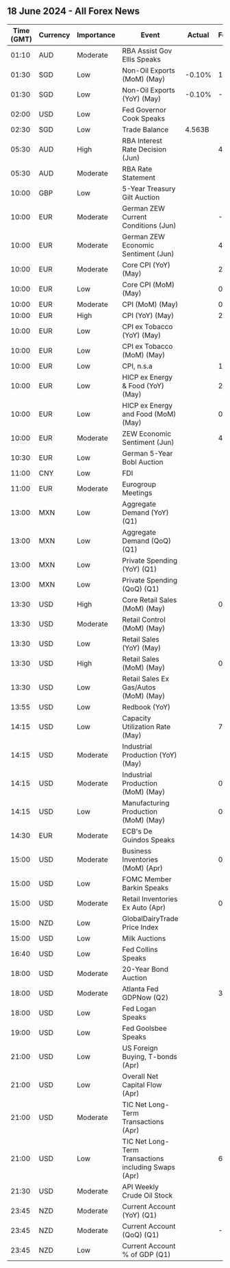 ## 18 June 2024 - All Forex News

| Time (GMT) | Currency | Importance | Event | Actual | Forecast | Previous |
|------|----------|------------|-------|--------|----------|----------|
| 01:10 | AUD | Moderate | RBA Assist Gov Ellis Speaks |  |  |  |
| 01:30 | SGD | Low | Non-Oil Exports (MoM) (May) | -0.10% | 1.70% | 7.30% |
| 01:30 | SGD | Low | Non-Oil Exports (YoY) (May) | -0.10% | -0.90% | -9.60% |
| 02:00 | USD | Low | Fed Governor Cook Speaks |  |  |  |
| 02:30 | SGD | Low | Trade Balance | 4.563B |  | 4.516B |
| 05:30 | AUD | High | RBA Interest Rate Decision (Jun) |  | 4.35% | 4.35% |
| 05:30 | AUD | Moderate | RBA Rate Statement |  |  |  |
| 10:00 | GBP | Low | 5-Year Treasury Gilt Auction |  |  | 4.199% |
| 10:00 | EUR | Moderate | German ZEW Current Conditions (Jun) |  | -65.0 | -72.3 |
| 10:00 | EUR | Moderate | German ZEW Economic Sentiment (Jun) |  | 49.6 | 47.1 |
| 10:00 | EUR | Moderate | Core CPI (YoY) (May) |  | 2.9% | 2.7% |
| 10:00 | EUR | Low | Core CPI (MoM) (May) |  | 0.4% | 0.7% |
| 10:00 | EUR | Moderate | CPI (MoM) (May) |  | 0.2% | 0.6% |
| 10:00 | EUR | High | CPI (YoY) (May) |  | 2.6% | 2.4% |
| 10:00 | EUR | Low | CPI ex Tobacco (YoY) (May) |  |  | 2.3% |
| 10:00 | EUR | Low | CPI ex Tobacco (MoM) (May) |  |  | 0.6% |
| 10:00 | EUR | Low | CPI, n.s.a |  | 126.32 | 126.04 |
| 10:00 | EUR | Low | HICP ex Energy & Food (YoY) (May) |  | 2.9% | 2.8% |
| 10:00 | EUR | Low | HICP ex Energy and Food (MoM) (May) |  | 0.4% | 0.6% |
| 10:00 | EUR | Moderate | ZEW Economic Sentiment (Jun) |  | 47.8 | 47.0 |
| 10:30 | EUR | Low | German 5-Year Bobl Auction |  |  | 2.560% |
| 11:00 | CNY | Low | FDI |  |  | -27.90% |
| 11:00 | EUR | Moderate | Eurogroup Meetings |  |  |  |
| 13:00 | MXN | Low | Aggregate Demand (YoY) (Q1) |  |  | 2.60% |
| 13:00 | MXN | Low | Aggregate Demand (QoQ) (Q1) |  |  | 0.30% |
| 13:00 | MXN | Low | Private Spending (YoY) (Q1) |  |  | 5.10% |
| 13:00 | MXN | Low | Private Spending (QoQ) (Q1) |  |  | 0.90% |
| 13:30 | USD | High | Core Retail Sales (MoM) (May) |  | 0.2% | 0.2% |
| 13:30 | USD | Moderate | Retail Control (MoM) (May) |  |  | -0.3% |
| 13:30 | USD | Low | Retail Sales (YoY) (May) |  |  | 3.04% |
| 13:30 | USD | High | Retail Sales (MoM) (May) |  | 0.3% | 0.0% |
| 13:30 | USD | Low | Retail Sales Ex Gas/Autos (MoM) (May) |  |  | -0.1% |
| 13:55 | USD | Low | Redbook (YoY) |  |  | 5.5% |
| 14:15 | USD | Low | Capacity Utilization Rate (May) |  | 78.6% | 78.4% |
| 14:15 | USD | Moderate | Industrial Production (YoY) (May) |  |  | -0.38% |
| 14:15 | USD | Moderate | Industrial Production (MoM) (May) |  | 0.3% | 0.0% |
| 14:15 | USD | Low | Manufacturing Production (MoM) (May) |  | 0.3% | -0.3% |
| 14:30 | EUR | Moderate | ECB's De Guindos Speaks |  |  |  |
| 15:00 | USD | Moderate | Business Inventories (MoM) (Apr) |  | 0.3% | -0.1% |
| 15:00 | USD | Low | FOMC Member Barkin Speaks |  |  |  |
| 15:00 | USD | Moderate | Retail Inventories Ex Auto (Apr) |  | 0.3% | -0.2% |
| 15:00 | NZD | Low | GlobalDairyTrade Price Index |  |  | 1.7% |
| 15:00 | USD | Low | Milk Auctions |  |  | 3,824.0 |
| 16:40 | USD | Low | Fed Collins Speaks |  |  |  |
| 18:00 | USD | Moderate | 20-Year Bond Auction |  |  | 4.635% |
| 18:00 | USD | Moderate | Atlanta Fed GDPNow (Q2) |  | 3.1% | 3.1% |
| 18:00 | USD | Low | Fed Logan Speaks |  |  |  |
| 19:00 | USD | Low | Fed Goolsbee Speaks |  |  |  |
| 21:00 | USD | Low | US Foreign Buying, T-bonds (Apr) |  |  | 42.20B |
| 21:00 | USD | Low | Overall Net Capital Flow (Apr) |  |  | 102.10B |
| 21:00 | USD | Moderate | TIC Net Long-Term Transactions (Apr) |  |  | 100.5B |
| 21:00 | USD | Low | TIC Net Long-Term Transactions including Swaps (Apr) |  | 69.30B | 100.50B |
| 21:30 | USD | Moderate | API Weekly Crude Oil Stock |  |  | -2.428M |
| 23:45 | NZD | Moderate | Current Account (YoY) (Q1) |  |  | -27.80B |
| 23:45 | NZD | Moderate | Current Account (QoQ) (Q1) |  | -4.69B | -7.84B |
| 23:45 | NZD | Low | Current Account % of GDP (Q1) |  |  | -6.90% |
